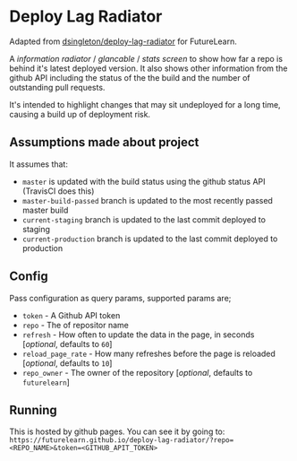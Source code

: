 # Deploy Lag Radiator

Adapted from [dsingleton/deploy-lag-radiator](https://github.com/dsingleton/deploy-lag-radiator) for FutureLearn.

A _information radiator_ / _glancable_ / _stats screen_ to show how far a repo is behind it's latest deployed version. It also shows other information from the github API including the status of the the build and the number of outstanding pull requests.

It's intended to highlight changes that may sit undeployed for a long time, causing a build up of deployment risk.

## Assumptions made about project

It assumes that:

* `master` is updated with the build status using the github status API (TravisCI does this)
* `master-build-passed` branch is updated to the most recently passed master build
* `current-staging` branch is updated to the last commit deployed to staging 
* `current-production` branch is updated to the last commit deployed to production 


## Config

Pass configuration as query params, supported params are;

* `token` - A Github API token
* `repo` - The of repositor name
* `refresh` - How often to update the data in the page, in seconds [_optional_, defaults to `60`]
* `reload_page_rate` - How many refreshes before the page is reloaded [_optional_, defaults to `10`]
* `repo_owner` - The owner of the repository [_optional_, defaults to `futurelearn`]

## Running

This is hosted by github pages. You can see it by going to:
`https://futurelearn.github.io/deploy-lag-radiator/?repo=<REPO_NAME>&token=<GITHUB_APIT_TOKEN>`

